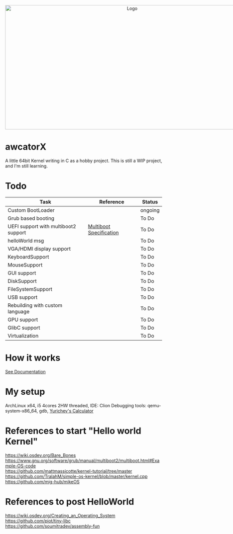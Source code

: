 <div align="center" style="position: relative; width: 800px; height: 400px; overflow: hidden;">
  <img src="https://github.com/awcator/awcatorX/assets/54628909/e10f7800-3ac3-4c14-8435-0990623521ce" alt="Logo" style="position: absolute; top: 50%; left: 50%; transform: translate(-50%, -50%); width: 100%; height: 100%; object-fit: cover;">
</div>

# awcatorX

A little 64bit Kernel writing in C as a hobby project.
This is still a WIP project, and I'm still learning.

# Todo

| Task                                 | Reference                                                                        | Status  |
|--------------------------------------|----------------------------------------------------------------------------------|---------|
| Custom BootLoader                    |                                                                                  | ongoing |
| Grub based booting                   |                                                                                  | To Do   |
| UEFI support with multiboot2 support | [Multiboot Specification](https://en.wikipedia.org/wiki/Multiboot_specification) | To Do   |
| helloWorld msg                       |                                                                                  | To Do   |
| VGA/HDMI display support             |                                                                                  | To Do   |
| KeyboardSupport                      |                                                                                  | To Do   |
| MouseSupport                         |                                                                                  | To Do   |
| GUI support                          |                                                                                  | To Do   |
| DiskSupport                          |                                                                                  | To Do   |
| FileSystemSupport                    |                                                                                  | To Do   |
| USB support                          |                                                                                  | To Do   |
| Rebuilding with custom language      |                                                                                  | To Do   |
| GPU support                          |                                                                                  | To Do   |
| GlibC support                        |                                                                                  | To Do   |
| Virtualization                       |                                                                                  | To Do   |

# How it works

[See Documentation](documentation/0.how_it_works.md)

# My setup

ArchLinux x64, i5 4cores 2HW threaded, IDE: Clion
Debugging tools: qemu-system-x86_64, gdb, [Yurichev's Calculator](https://yurichev.com/progcalc/)

# References to start "Hello world Kernel"

https://wiki.osdev.org/Bare_Bones  <br>
https://www.gnu.org/software/grub/manual/multiboot2/multiboot.html#Example-OS-code <br>
https://github.com/mattmassicotte/kernel-tutorial/tree/master <br>
https://github.com/TralahM/simple-os-kernel/blob/master/kernel.cpp <br>
https://github.com/mig-hub/mikeOS

# References to post HelloWorld

https://wiki.osdev.org/Creating_an_Operating_System <br>
https://github.com/piot/tiny-libc <br>
https://github.com/soumitradev/assembly-fun <br>
